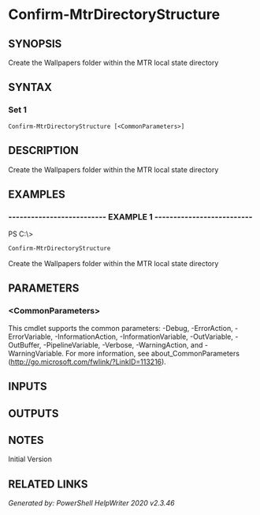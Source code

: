 # Confirm-MtrDirectoryStructure

## SYNOPSIS
Create the Wallpapers folder within the MTR local state directory

## SYNTAX

### Set 1
```
Confirm-MtrDirectoryStructure [<CommonParameters>]
```

## DESCRIPTION
Create the Wallpapers folder within the MTR local state directory

## EXAMPLES

### -------------------------- EXAMPLE 1 --------------------------
PS C:\\\>
```powershell
Confirm-MtrDirectoryStructure
```

Create the Wallpapers folder within the MTR local state directory

## PARAMETERS

### \<CommonParameters\>
This cmdlet supports the common parameters: -Debug, -ErrorAction, -ErrorVariable, -InformationAction, -InformationVariable, -OutVariable, -OutBuffer, -PipelineVariable, -Verbose, -WarningAction, and -WarningVariable. For more information, see about_CommonParameters (http://go.microsoft.com/fwlink/?LinkID=113216).

## INPUTS

## OUTPUTS

## NOTES

Initial Version

## RELATED LINKS


*Generated by: PowerShell HelpWriter 2020 v2.3.46*

